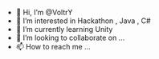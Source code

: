 - 👋 Hi, I’m @VoltrY
- 👀 I’m interested in Hackathon , Java , C#
- 🌱 I’m currently learning Unity
- 💞️ I’m looking to collaborate on ...
- 📫 How to reach me ...
